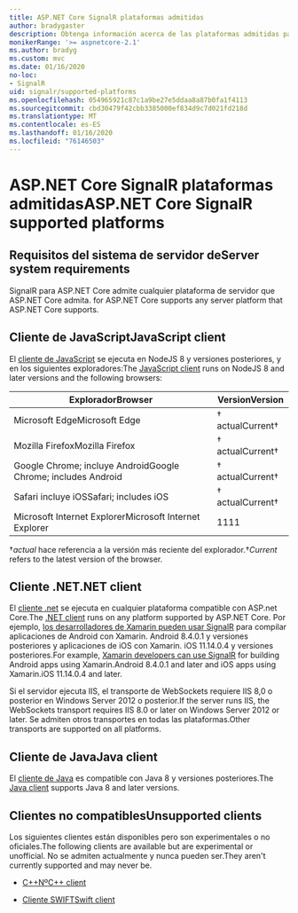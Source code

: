 ```yaml
---
title: ASP.NET Core SignalR plataformas admitidas
author: bradygaster
description: Obtenga información acerca de las plataformas admitidas para ASP.NET Core SignalR.
monikerRange: '>= aspnetcore-2.1'
ms.author: bradyg
ms.custom: mvc
ms.date: 01/16/2020
no-loc:
- SignalR
uid: signalr/supported-platforms
ms.openlocfilehash: 054965921c87c1a9be27e5ddaa8a87b0fa1f4113
ms.sourcegitcommit: cbd30479f42cbb3385000ef834d9c7d021fd218d
ms.translationtype: MT
ms.contentlocale: es-ES
ms.lasthandoff: 01/16/2020
ms.locfileid: "76146503"
---
```

# <a name="aspnet-core-opno-locsignalr-supported-platforms"></a><span data-ttu-id="74aef-103">ASP.NET Core SignalR plataformas admitidas</span><span class="sxs-lookup"><span data-stu-id="74aef-103">ASP.NET Core SignalR supported platforms</span></span>

## <a name="server-system-requirements"></a><span data-ttu-id="74aef-104">Requisitos del sistema de servidor de</span><span class="sxs-lookup"><span data-stu-id="74aef-104">Server system requirements</span></span>

SignalR<span data-ttu-id="74aef-105"> para ASP.NET Core admite cualquier plataforma de servidor que ASP.NET Core admita.</span><span class="sxs-lookup"><span data-stu-id="74aef-105"> for ASP.NET Core supports any server platform that ASP.NET Core supports.</span></span>

## <a name="javascript-client"></a><span data-ttu-id="74aef-106">Cliente de JavaScript</span><span class="sxs-lookup"><span data-stu-id="74aef-106">JavaScript client</span></span>

<span data-ttu-id="74aef-107">El [cliente de JavaScript](xref:signalr/javascript-client) se ejecuta en NodeJS 8 y versiones posteriores, y en los siguientes exploradores:</span><span class="sxs-lookup"><span data-stu-id="74aef-107">The [JavaScript client](xref:signalr/javascript-client) runs on NodeJS 8 and later versions and the following browsers:</span></span>

| <span data-ttu-id="74aef-108">Explorador</span><span class="sxs-lookup"><span data-stu-id="74aef-108">Browser</span></span>                         | <span data-ttu-id="74aef-109">Version</span><span class="sxs-lookup"><span data-stu-id="74aef-109">Version</span></span>         |
| ------------------------------- | --------------- |
| <span data-ttu-id="74aef-110">Microsoft Edge</span><span class="sxs-lookup"><span data-stu-id="74aef-110">Microsoft Edge</span></span>                  | <span data-ttu-id="74aef-111">&dagger; actual</span><span class="sxs-lookup"><span data-stu-id="74aef-111">Current&dagger;</span></span> |
| <span data-ttu-id="74aef-112">Mozilla Firefox</span><span class="sxs-lookup"><span data-stu-id="74aef-112">Mozilla Firefox</span></span>                 | <span data-ttu-id="74aef-113">&dagger; actual</span><span class="sxs-lookup"><span data-stu-id="74aef-113">Current&dagger;</span></span> |
| <span data-ttu-id="74aef-114">Google Chrome; incluye Android</span><span class="sxs-lookup"><span data-stu-id="74aef-114">Google Chrome; includes Android</span></span> | <span data-ttu-id="74aef-115">&dagger; actual</span><span class="sxs-lookup"><span data-stu-id="74aef-115">Current&dagger;</span></span> |
| <span data-ttu-id="74aef-116">Safari incluye iOS</span><span class="sxs-lookup"><span data-stu-id="74aef-116">Safari; includes iOS</span></span>            | <span data-ttu-id="74aef-117">&dagger; actual</span><span class="sxs-lookup"><span data-stu-id="74aef-117">Current&dagger;</span></span> |
| <span data-ttu-id="74aef-118">Microsoft Internet Explorer</span><span class="sxs-lookup"><span data-stu-id="74aef-118">Microsoft Internet Explorer</span></span>     | <span data-ttu-id="74aef-119">11</span><span class="sxs-lookup"><span data-stu-id="74aef-119">11</span></span>              |

<span data-ttu-id="74aef-120">&dagger;*actual* hace referencia a la versión más reciente del explorador.</span><span class="sxs-lookup"><span data-stu-id="74aef-120">&dagger;*Current* refers to the latest version of the browser.</span></span>

## <a name="net-client"></a><span data-ttu-id="74aef-121">Cliente .NET</span><span class="sxs-lookup"><span data-stu-id="74aef-121">.NET client</span></span>

<span data-ttu-id="74aef-122">El [cliente .net](xref:signalr/dotnet-client) se ejecuta en cualquier plataforma compatible con ASP.net Core.</span><span class="sxs-lookup"><span data-stu-id="74aef-122">The [.NET client](xref:signalr/dotnet-client) runs on any platform supported by ASP.NET Core.</span></span> <span data-ttu-id="74aef-123">Por ejemplo, [los desarrolladores de Xamarin pueden usar SignalR](https://github.com/aspnet/Announcements/issues/305) para compilar aplicaciones de Android con Xamarin. Android 8.4.0.1 y versiones posteriores y aplicaciones de iOS con Xamarin. iOS 11.14.0.4 y versiones posteriores.</span><span class="sxs-lookup"><span data-stu-id="74aef-123">For example, [Xamarin developers can use SignalR](https://github.com/aspnet/Announcements/issues/305) for building Android apps using Xamarin.Android 8.4.0.1 and later and iOS apps using Xamarin.iOS 11.14.0.4 and later.</span></span>

<span data-ttu-id="74aef-124">Si el servidor ejecuta IIS, el transporte de WebSockets requiere IIS 8,0 o posterior en Windows Server 2012 o posterior.</span><span class="sxs-lookup"><span data-stu-id="74aef-124">If the server runs IIS, the WebSockets transport requires IIS 8.0 or later on Windows Server 2012 or later.</span></span> <span data-ttu-id="74aef-125">Se admiten otros transportes en todas las plataformas.</span><span class="sxs-lookup"><span data-stu-id="74aef-125">Other transports are supported on all platforms.</span></span>

## <a name="java-client"></a><span data-ttu-id="74aef-126">Cliente de Java</span><span class="sxs-lookup"><span data-stu-id="74aef-126">Java client</span></span>

<span data-ttu-id="74aef-127">El [cliente de Java](xref:signalr/java-client) es compatible con Java 8 y versiones posteriores.</span><span class="sxs-lookup"><span data-stu-id="74aef-127">The [Java client](xref:signalr/java-client) supports Java 8 and later versions.</span></span>

## <a name="unsupported-clients"></a><span data-ttu-id="74aef-128">Clientes no compatibles</span><span class="sxs-lookup"><span data-stu-id="74aef-128">Unsupported clients</span></span>

<span data-ttu-id="74aef-129">Los siguientes clientes están disponibles pero son experimentales o no oficiales.</span><span class="sxs-lookup"><span data-stu-id="74aef-129">The following clients are available but are experimental or unofficial.</span></span> <span data-ttu-id="74aef-130">No se admiten actualmente y nunca pueden ser.</span><span class="sxs-lookup"><span data-stu-id="74aef-130">They aren't currently supported and may never be.</span></span>

* <span data-ttu-id="74aef-131">[C++Nº](https://github.com/aspnet/SignalR-Client-Cpp)</span><span class="sxs-lookup"><span data-stu-id="74aef-131">[C++ client](https://github.com/aspnet/SignalR-Client-Cpp)</span></span>

* <span data-ttu-id="74aef-132">[Cliente SWIFT](https://github.com/moozzyk/SignalR-Client-Swift)</span><span class="sxs-lookup"><span data-stu-id="74aef-132">[Swift client](https://github.com/moozzyk/SignalR-Client-Swift)</span></span>
